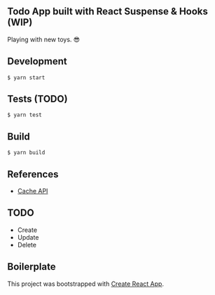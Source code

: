 ## Todo App built with React Suspense & Hooks (WIP)

Playing with new toys. :sunglasses:

## Development

`$ yarn start`

## Tests (TODO)

`$ yarn test`

## Build

`$ yarn build`

## References

- [Cache API](https://github.com/facebook/react/pull/13337#issuecomment-425974864)

## TODO

- Create
- Update
- Delete

## Boilerplate

This project was bootstrapped with [Create React App](https://github.com/facebook/create-react-app).
